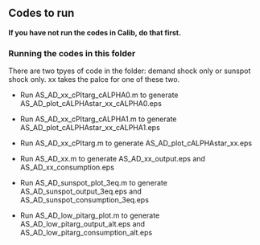 ## Codes to run
**If you have not run the codes in Calib, do that first.** 

### Running the codes in this folder
There are two tpyes of code in the folder: demand shock only or sunspot shock only. xx takes the palce for one of these two. 
- Run AS_AD_xx_cPItarg_cALPHA0.m to generate AS_AD_plot_cALPHAstar_xx_cALPHA0.eps
- Run AS_AD_xx_cPItarg_cALPHA1.m to generate AS_AD_plot_cALPHAstar_xx_cALPHA1.eps
- Run AS_AD_xx_cPItarg.m to generate AS_AD_plot_cALPHAstar_xx.eps
- Run AS_AD_xx.m to generate AS_AD_xx_output.eps and AS_AD_xx_consumption.eps

- Run AS_AD_sunspot_plot_3eq.m to generate AS_AD_sunspot_output_3eq.eps and AS_AD_sunspot_consumption_3eq.eps
- Run AS_AD_low_pitarg_plot.m to generate AS_AD_low_pitarg_output_alt.eps and AS_AD_low_pitarg_consumption_alt.eps
